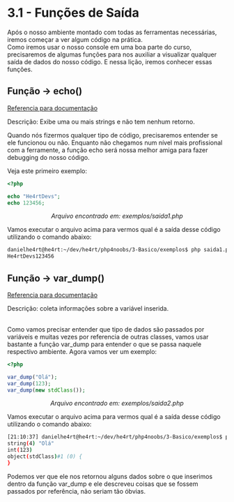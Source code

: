 # 3.1 - Funções de Saída

Após o nosso ambiente montado com todas as ferramentas necessárias, iremos começar a ver algum código na prática. <br>
Como iremos usar o nosso console em uma boa parte do curso, precisaremos de algumas funções para nos auxiliar a visualizar qualquer saída de dados do nosso código. E nessa lição, iremos conhecer essas funções.<br>

## Função -> echo()

[Referencia para documentação](https://www.php.net/manual/pt_BR/function.echo.php)

Descrição: Exibe uma ou mais strings e não tem nenhum retorno.<br>

Quando nós fizermos qualquer tipo de código, precisaremos entender se ele funcionou ou não. Enquanto não chegamos num nível mais profissional com a ferramente, a função echo será nossa melhor amiga para fazer debugging do nosso código.

Veja este primeiro exemplo:

```php
<?php

echo "He4rtDevs";
echo 123456;
```

<center><i>Arquivo encontrado em: exemplos/saida1.php</i></center>

Vamos executar o arquivo acima para vermos qual é a saída desse código utilizando o comando abaixo: <br>

```bash
danielhe4rt@he4rt:~/dev/he4rt/php4noobs/3-Basico/exemplos$ php saida1.php
He4rtDevs123456
```

## Função -> var_dump()

[Referencia para documentação](https://www.php.net/manual/pt_BR/function.var-dump)

Descrição: coleta informações sobre a variável inserida.<br><br>

Como vamos precisar entender que tipo de dados são passados por variáveis e muitas vezes por referencia de outras classes, vamos usar bastante a função var_dump para entender o que se passa naquele respectivo ambiente. Agora vamos ver um exemplo:

```php
<?php

var_dump("Olá");
var_dump(123);
var_dump(new stdClass());
```

<center><i>Arquivo encontrado em: exemplos/saida2.php</i></center>

Vamos executar o arquivo acima para vermos qual é a saída desse código utilizando o comando abaixo: <br>

```bash
[21:10:37] danielhe4rt@he4rt:~/dev/he4rt/php4noobs/3-Basico/exemplos$ php saida2.php
string(4) "Olá"
int(123)
object(stdClass)#1 (0) {
}
```

Podemos ver que ele nos retornou alguns dados sobre o que inserimos dentro da função var_dump e ele descreveu coisas que se fossem passados por referência, não seriam tão óbvias.
